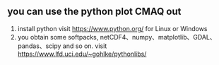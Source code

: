 ## you can use the python plot CMAQ out 
1. install python visit https://www.python.org/ for Linux or Windows
2. you obtain some softpacks, netCDF4、numpy、matplotlib、GDAL、pandas、scipy and so on. visit https://www.lfd.uci.edu/~gohlke/pythonlibs/
